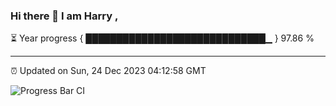 ### Hi there 👋 I am Harry , 

⏳ Year progress { █████████████████████████████▁ } 97.86 %

---

⏰ Updated on Sun, 24 Dec 2023 04:12:58 GMT

![Progress Bar CI](https://github.com/duykhang68/duykhang68/workflows/Progress%20Bar%20CI/badge.svg)
